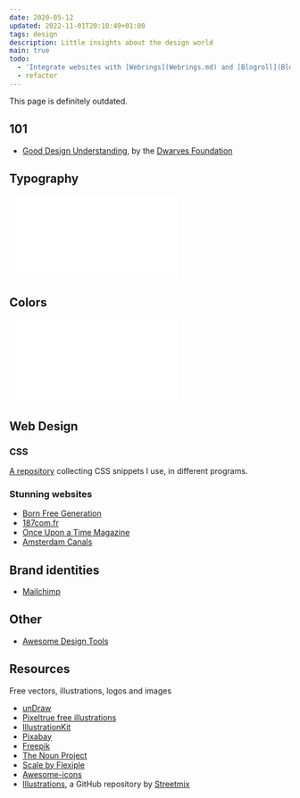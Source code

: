 ```yaml
---
date: 2020-05-12
updated: 2022-11-01T20:10:49+01:00
tags: design
description: Little insights about the design world
main: true
todo:
  - 'Integrate websites with [Webrings](Webrings.md) and [Blogroll](Blogroll) and [Internet Awesomeness](Internet%20Awesomeness)'
  - refactor
---
```

<div class='yellow box'>
	This page is definitely outdated.
</div>

## 101

- [Good Design Understanding](https://dwarves.foundation/n/good-design-understanding/ 'Good Design Understanding by Dwarves Foundation'), by the [Dwarves Foundation](https://dwarves.foundation 'The Dwarves Foundation website')

## Typography

![Typography](Typography.md)

## Colors

![Colors](Colors.md)

## Web Design

### CSS

[A repository](https://tommi.space/css) collecting CSS snippets I use, in different programs.

### Stunning websites

- [Born Free Generation](https://www.bornfreegeneration.com 'Born Free Generation')
- [187com.fr](https://187com.fr)
- [Once Upon a Time Magazine](https://www.onceuponatimemag.com 'Once Upon a Time Magazine')
- [Amsterdam Canals](https://canals-amsterdam.nl 'Amsterdam Canals')

## Brand identities

- [Mailchimp](https://mailchimp.com/design 'Mailchimp design page')

## Other

- [Awesome Design Tools](https://github.com/goabstract/Awesome-Design-Tools 'Awesome Design Tools on GitHub')

## Resources

Free vectors, illustrations, logos and images

- [unDraw](https://undraw.co 'unDraw')
- [Pixeltrue free illustrations](https://www.pixeltrue.com/free-illustrations 'Free illustrations by Pixeltrue')
- [IllustrationKit](https://illustrationkit.com/ 'Illustration Kit')
- [Pixabay](https://pixabay.com 'Pixabay')
- [Freepik](https://www.freepik.com 'Freepik')
- [The Noun Project](https://thenounproject.com/ 'The Noun Project')
- [Scale by Flexiple](https://2.flexiple.com/scale/home 'Scale')
- [Awesome-icons](https://github.com/notlmn/awesome-icons 'awesome-icons on GitHub')
- [Illustrations](https://github.com/streetmix/illustrations '“illustrations” repository on GitHub'), a GitHub repository by [Streetmix](https://streetmix.net/ 'Design, remix, and share your street.')
